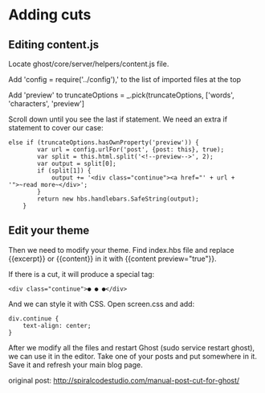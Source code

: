 # Adding cuts

## Editing content.js

Locate ghost/core/server/helpers/content.js file.

  Add 'config          = require('../config'),' to the list of imported files at the top

  Add 'preview' to truncateOptions = _.pick(truncateOptions, ['words', 'characters', 'preview']

  Scroll down until you see the last if statement. We need an extra if statement to cover our case:

    else if (truncateOptions.hasOwnProperty('preview')) {
            var url = config.urlFor('post', {post: this}, true);
            var split = this.html.split('<!--preview-->', 2);
            var output = split[0];
            if (split[1]) {
                output += '<div class="continue"><a href="' + url + '">~read more~</div>';
            }
            return new hbs.handlebars.SafeString(output);
        }

## Edit your theme

  Then we need to modify your theme. Find index.hbs file and replace {{excerpt}} or {{content}} in it with {{content preview="true"}}.

  If there is a cut, it will produce a special tag:

    <div class="continue">● ● ●</div>

  And we can style it with CSS. Open screen.css and add:

    div.continue {
        text-align: center;
    }

After we modify all the files and restart Ghost (sudo service restart ghost), we can use it in the editor. Take one of your posts and put <!--preview--> somewhere in it. Save it and refresh your main blog page.

original post: http://spiralcodestudio.com/manual-post-cut-for-ghost/